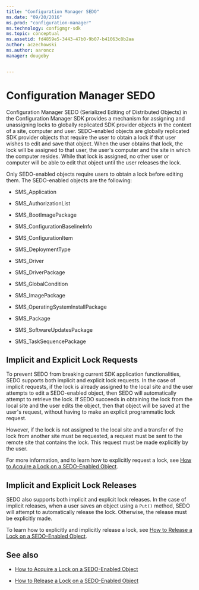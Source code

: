 ```yaml
---
title: "Configuration Manager SEDO"
ms.date: "09/20/2016"
ms.prod: "configuration-manager"
ms.technology: configmgr-sdk
ms.topic: conceptual
ms.assetid: fd4859e5-3443-47b0-9b07-b41063c8b2aa
author: aczechowski
ms.author: aaroncz
manager: dougeby


---
```

# Configuration Manager SEDO
Configuration Manager SEDO (Serialized Editing of Distributed Objects) in the Configuration Manager SDK provides a mechanism for assigning and unassigning locks to globally replicated SDK provider objects in the context of a site, computer and user. SEDO-enabled objects are globally replicated SDK provider objects that require the user to obtain a lock if that user wishes to edit and save that object. When the user obtains that lock, the lock will be assigned to that user, the user's computer and the site in which the computer resides. While that lock is assigned, no other user or computer will be able to edit that object until the user releases the lock.  

 Only SEDO-enabled objects require users to obtain a lock before editing them. The SEDO-enabled objects are the following:  

-   SMS_Application  

-   SMS_AuthorizationList  

-   SMS_BootImagePackage  

-   SMS_ConfigurationBaselineInfo  

-   SMS_ConfigurationItem  

-   SMS_DeploymentType  

-   SMS_Driver  

-   SMS_DriverPackage  

-   SMS_GlobalCondition  

-   SMS_ImagePackage  

-   SMS_OperatingSystemInstallPackage  

-   SMS_Package  

-   SMS_SoftwareUpdatesPackage  

-   SMS_TaskSequencePackage  

## Implicit and Explicit Lock Requests  
 To prevent SEDO from breaking current SDK application functionalities, SEDO supports both implicit and explicit lock requests. In the case of implicit requests, if the lock is already assigned to the local site and the user attempts to edit a SEDO-enabled object, then SEDO will automatically attempt to retrieve the lock. If SEDO succeeds in obtaining the lock from the local site and the user edits the object, then that object will be saved at the user's request, without having to make an explicit programmatic lock request.  

 However, if the lock is not assigned to the local site and a transfer of the lock from another site must be requested, a request must be sent to the remote site that contains the lock. This request must be made explicitly by the user.  

 For more information, and to learn how to explicitly request a lock, see [How to Acquire a Lock on a SEDO-Enabled Object](../../../develop/core/understand/how-to-acquire-a-lock-on-a-sedo-enabled-object.md).  

## Implicit and Explicit Lock Releases  
 SEDO also supports both implicit and explicit lock releases. In the case of implicit releases, when a user saves an object using a `Put()` method, SEDO will attempt to automatically release the lock. Otherwise, the release must be explicitly made.  

 To learn how to explicitly and implicitly release a lock, see [How to Release a Lock on a SEDO-Enabled Object](../../../develop/core/understand/how-to-release-a-lock-on-a-sedo-enabled-object.md).  

## See also

- [How to Acquire a Lock on a SEDO-Enabled Object](../../../develop/core/understand/how-to-acquire-a-lock-on-a-sedo-enabled-object.md)  

- [How to Release a Lock on a SEDO-Enabled Object](../../../develop/core/understand/how-to-release-a-lock-on-a-sedo-enabled-object.md)  
